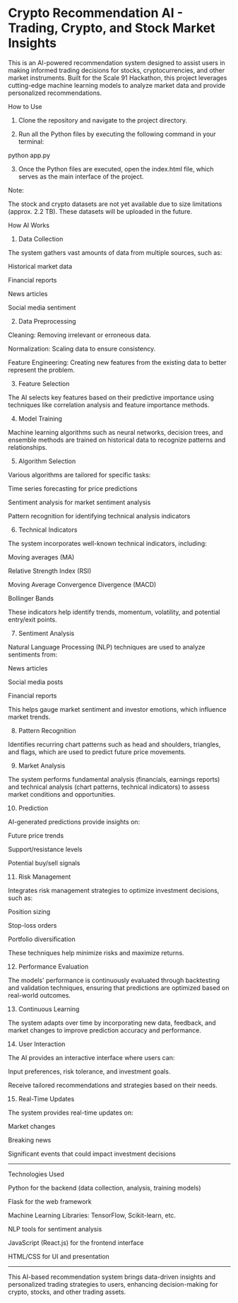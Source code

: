 

# Crypto Recommendation AI - Trading, Crypto, and Stock Market Insights

This is an AI-powered recommendation system designed to assist users in making informed trading decisions for stocks, cryptocurrencies, and other market instruments. Built for the Scale 91 Hackathon, this project leverages cutting-edge machine learning models to analyze market data and provide personalized recommendations.

How to Use

1. Clone the repository and navigate to the project directory.


2. Run all the Python files by executing the following command in your terminal:

python app.py


3. Once the Python files are executed, open the index.html file, which serves as the main interface of the project.



Note:

The stock and crypto datasets are not yet available due to size limitations (approx. 2.2 TB). These datasets will be uploaded in the future.


How AI Works

1. Data Collection

The system gathers vast amounts of data from multiple sources, such as:

Historical market data

Financial reports

News articles

Social media sentiment


2. Data Preprocessing

Cleaning: Removing irrelevant or erroneous data.

Normalization: Scaling data to ensure consistency.

Feature Engineering: Creating new features from the existing data to better represent the problem.


3. Feature Selection

The AI selects key features based on their predictive importance using techniques like correlation analysis and feature importance methods.


4. Model Training

Machine learning algorithms such as neural networks, decision trees, and ensemble methods are trained on historical data to recognize patterns and relationships.


5. Algorithm Selection

Various algorithms are tailored for specific tasks:

Time series forecasting for price predictions

Sentiment analysis for market sentiment analysis

Pattern recognition for identifying technical analysis indicators



6. Technical Indicators

The system incorporates well-known technical indicators, including:

Moving averages (MA)

Relative Strength Index (RSI)

Moving Average Convergence Divergence (MACD)

Bollinger Bands


These indicators help identify trends, momentum, volatility, and potential entry/exit points.


7. Sentiment Analysis

Natural Language Processing (NLP) techniques are used to analyze sentiments from:

News articles

Social media posts

Financial reports


This helps gauge market sentiment and investor emotions, which influence market trends.


8. Pattern Recognition

Identifies recurring chart patterns such as head and shoulders, triangles, and flags, which are used to predict future price movements.


9. Market Analysis

The system performs fundamental analysis (financials, earnings reports) and technical analysis (chart patterns, technical indicators) to assess market conditions and opportunities.


10. Prediction

AI-generated predictions provide insights on:

Future price trends

Support/resistance levels

Potential buy/sell signals



11. Risk Management

Integrates risk management strategies to optimize investment decisions, such as:

Position sizing

Stop-loss orders

Portfolio diversification


These techniques help minimize risks and maximize returns.


12. Performance Evaluation

The models' performance is continuously evaluated through backtesting and validation techniques, ensuring that predictions are optimized based on real-world outcomes.


13. Continuous Learning

The system adapts over time by incorporating new data, feedback, and market changes to improve prediction accuracy and performance.


14. User Interaction

The AI provides an interactive interface where users can:

Input preferences, risk tolerance, and investment goals.

Receive tailored recommendations and strategies based on their needs.



15. Real-Time Updates

The system provides real-time updates on:

Market changes

Breaking news

Significant events that could impact investment decisions




---

Technologies Used

Python for the backend (data collection, analysis, training models)

Flask for the web framework

Machine Learning Libraries: TensorFlow, Scikit-learn, etc.

NLP tools for sentiment analysis

JavaScript (React.js) for the frontend interface

HTML/CSS for UI and presentation



---

This AI-based recommendation system brings data-driven insights and personalized trading strategies to users, enhancing decision-making for crypto, stocks, and other trading assets.
